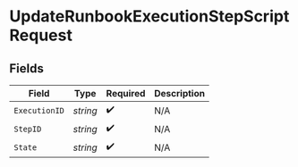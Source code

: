 # UpdateRunbookExecutionStepScriptRequest


## Fields

| Field              | Type               | Required           | Description        |
| ------------------ | ------------------ | ------------------ | ------------------ |
| `ExecutionID`      | *string*           | :heavy_check_mark: | N/A                |
| `StepID`           | *string*           | :heavy_check_mark: | N/A                |
| `State`            | *string*           | :heavy_check_mark: | N/A                |